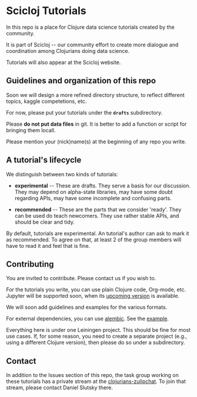 # Scicloj Tutorials

In this repo is a place for Clojure data science tutorials created by the community.

It is part of Scicloj -- our community effort to create more dialogue and coordination among Clojurians doing data science.

Tutorials will also appear at the Scicloj website.

## Guidelines and organization of this repo

Soon we will design a more refined directory structure, to reflect different topics, kaggle competetions, etc.

For now, please put your tutorials under the **`drafts`** subdirectory.

Please **do not put data files** in git. It is better to add a function or script for bringing them locall.

Please mention your (nick)name(s) at the beginning of any repo you write.

## A tutorial's lifecycle

We distinguish between two kinds of tutorials:

- **experimental** -- These are drafts. They serve a basis for our discussion. They may depend on alpha-state libraries, may have some doubt regarding APIs, may have some incomplete and confusing parts.

- **recommended** -- These are the parts that we consider 'ready'. They can be used do teach newcomers. They use rather stable APIs, and should be clear and tidy.

By default, tutorials are experimental. An tutorial's author can ask to mark it as recommended. To agree on that, at least 2 of the group members will have to read it and feel that is fine.

## Contributing

You are invited to contribute. Please contact us if you wish to.

For the tutorials you write, you can use plain Clojure code, Org-mode, etc. Jupyter will be supported soon, when its [upcoming version](https://github.com/clojupyter/clojupyter/pull/79) is available.

We will soon add guidelines and examples for the various formats.

For external dependencies, you can use [alembic](https://github.com/pallet/alembic). See the [example](./src/drafts/clj_example.clj).

Everything here is under one Leiningen project. This should be fine for most use cases. If, for some reason, you need to create a separate project (e.g., using a different Clojure version), then please do so under a subdirectory.

## Contact

In addition to the Issues section of this repo, the task group working on these tutorials has a private stream at the [clojurians-zulipchat](https://clojurians.zulipchat.com/). To join that stream, please contact Daniel Slutsky there.

